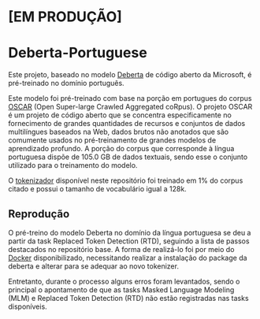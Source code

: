 # [EM PRODUÇÃO]

# Deberta-Portuguese

Este projeto, baseado no modelo [Deberta](https://github.com/microsoft/DeBERTa) de código aberto da Microsoft, é pré-treinado no domínio português.

Este modelo foi pré-treinado com base na porção em portugues do corpus [OSCAR](https://huggingface.co/datasets/oscar-corpus/OSCAR-2301) (Open Super-large Crawled Aggregated coRpus). O projeto OSCAR é um projeto de código aberto que se concentra especificamente no fornecimento de grandes quantidades de recursos e conjuntos de dados multilíngues baseados na Web, dados brutos não anotados que são comumente usados no pré-treinamento de grandes modelos de aprendizado profundo. A porção do corpus que corresponde à língua portuguesa dispõe de 105.0 GB de dados textuais, sendo esse o conjunto utilizado para o treinamento do modelo.

O [tokenizador](https://huggingface.co/iagoalves/portuguese_deberta_tokenizer) disponível neste repositório foi treinado em 1% do corpus citado e possui o tamanho de vocabulário igual a 128k.

## Reprodução

O pré-treino do modelo Deberta no domínio da língua portuguesa se deu a partir da task Replaced Token Detection (RTD), seguindo a lista de passos destacados no repositório base. A forma de realizá-lo foi por meio do [Docker](https://hub.docker.com/r/bagai/deberta) disponibilizado, necessitando realizar a instalação do package da deberta e alterar para se adequar ao novo tokenizer.

Entretanto, durante o processo alguns erros foram levantados, sendo o principal o apontamento de que as tasks Masked Language Modeling (MLM) e Replaced Token Detection (RTD) não estão registradas nas tasks disponíveis.
